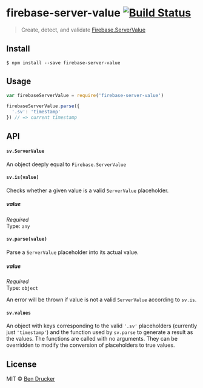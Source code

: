 # firebase-server-value [![Build Status](https://travis-ci.org/bendrucker/firebase-server-value.svg?branch=master)](https://travis-ci.org/bendrucker/firebase-server-value)

> Create, detect, and validate [Firebase.ServerValue](https://www.firebase.com/docs/web/api/servervalue/)


## Install

```
$ npm install --save firebase-server-value
```


## Usage

```js
var firebaseServerValue = require('firebase-server-value')

firebaseServerValue.parse({
  '.sv': 'timestamp'
}) // => current timestamp
```

## API

#### `sv.ServerValue`

An object deeply equal to `Firebase.ServerValue`

#### `sv.is(value)`

Checks whether a given value is a valid `ServerValue` placeholder.

##### value

*Required*  
Type: `any`


#### `sv.parse(value)`

Parse a `ServerValue` placeholder into its actual value.

##### value

*Required*  
Type: `object`

An error will be thrown if value is not a valid `ServerValue` according to `sv.is`.

#### `sv.values`

An object with keys corresponding to the valid `'.sv'` placeholders (currently just `'timestamp'`) and the function used by `sv.parse` to generate a result as the values. The functions are called with no arguments. They can be overridden to modify the conversion of placeholders to true values.


## License

MIT © [Ben Drucker](http://bendrucker.me)
